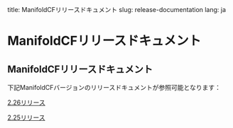 title: ManifoldCFリリースドキュメント
slug: release-documentation
lang: ja

# ManifoldCFリリースドキュメント

## ManifoldCFリリースドキュメント



下記ManifoldCFバージョンのリリースドキュメントが参照可能となります：

[2.26リリース](../release/release-2.26/ja_JP/index.html)

[2.25リリース](../release/release-2.25/ja_JP/index.html)
